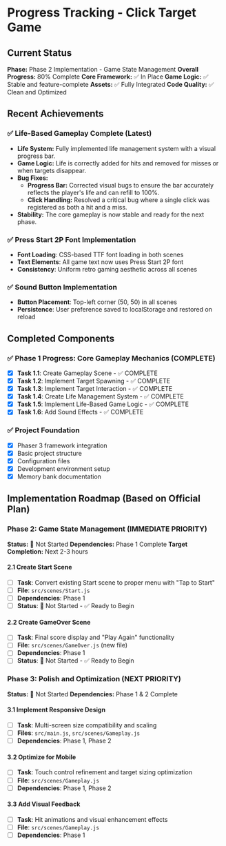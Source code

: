 # Progress Tracking - Click Target Game

## Current Status

**Phase:** Phase 2 Implementation - Game State Management
**Overall Progress:** 80% Complete
**Core Framework:** ✅ In Place
**Game Logic:** ✅ Stable and feature-complete
**Assets:** ✅ Fully Integrated
**Code Quality:** ✅ Clean and Optimized

## Recent Achievements

### ✅ Life-Based Gameplay Complete (Latest)
- **Life System:** Fully implemented life management system with a visual progress bar.
- **Game Logic:** Life is correctly added for hits and removed for misses or when targets disappear.
- **Bug Fixes:**
    - **Progress Bar:** Corrected visual bugs to ensure the bar accurately reflects the player's life and can refill to 100%.
    - **Click Handling:** Resolved a critical bug where a single click was registered as both a hit and a miss.
- **Stability:** The core gameplay is now stable and ready for the next phase.

### ✅ Press Start 2P Font Implementation
- **Font Loading**: CSS-based TTF font loading in both scenes
- **Text Elements**: All game text now uses Press Start 2P font
- **Consistency**: Uniform retro gaming aesthetic across all scenes

### ✅ Sound Button Implementation
- **Button Placement**: Top-left corner (50, 50) in all scenes
- **Persistence**: User preference saved to localStorage and restored on reload

## Completed Components

### ✅ Phase 1 Progress: Core Gameplay Mechanics (COMPLETE)

- [x] **Task 1.1**: Create Gameplay Scene - ✅ COMPLETE
- [x] **Task 1.2**: Implement Target Spawning - ✅ COMPLETE
- [x] **Task 1.3**: Implement Target Interaction - ✅ COMPLETE
- [x] **Task 1.4**: Create Life Management System - ✅ COMPLETE
- [x] **Task 1.5**: Implement Life-Based Game Logic - ✅ COMPLETE
- [x] **Task 1.6**: Add Sound Effects - ✅ COMPLETE

### ✅ Project Foundation

- [x] Phaser 3 framework integration
- [x] Basic project structure
- [x] Configuration files
- [x] Development environment setup
- [x] Memory bank documentation

## Implementation Roadmap (Based on Official Plan)

### Phase 2: Game State Management (IMMEDIATE PRIORITY)

**Status:** 🔴 Not Started
**Dependencies:** Phase 1 Complete
**Target Completion:** Next 2-3 hours

#### 2.1 Create Start Scene
- [ ] **Task**: Convert existing Start scene to proper menu with "Tap to Start"
- [ ] **File**: `src/scenes/Start.js`
- [ ] **Dependencies**: Phase 1
- [ ] **Status**: 🔴 Not Started - ✅ Ready to Begin

#### 2.2 Create GameOver Scene
- [ ] **Task**: Final score display and "Play Again" functionality
- [ ] **File**: `src/scenes/GameOver.js` (new file)
- [ ] **Dependencies**: Phase 1
- [ ] **Status**: 🔴 Not Started - ✅ Ready to Begin

### Phase 3: Polish and Optimization (NEXT PRIORITY)

**Status:** 🔴 Not Started
**Dependencies:** Phase 1 & 2 Complete

#### 3.1 Implement Responsive Design
- [ ] **Task**: Multi-screen size compatibility and scaling
- [ ] **Files**: `src/main.js`, `src/scenes/Gameplay.js`
- [ ] **Dependencies**: Phase 1, Phase 2

#### 3.2 Optimize for Mobile
- [ ] **Task**: Touch control refinement and target sizing optimization
- [ ] **File**: `src/scenes/Gameplay.js`
- [ ] **Dependencies**: Phase 1, Phase 2

#### 3.3 Add Visual Feedback
- [ ] **Task**: Hit animations and visual enhancement effects
- [ ] **File**: `src/scenes/Gameplay.js`
- [ ] **Dependencies**: Phase 1
